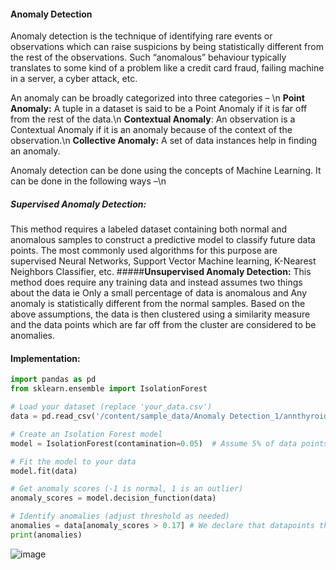 #### **Anomaly Detection** 
Anomaly detection is the technique of identifying rare events or observations which can raise suspicions by being statistically different from the rest of the observations. Such “anomalous” behaviour typically translates to some kind of a problem like a credit card fraud, failing machine in a server, a cyber attack, etc.

An anomaly can be broadly categorized into three categories – \n
**Point Anomaly:** A tuple in a dataset is said to be a Point Anomaly if it is far off from the rest of the data.\n
**Contextual Anomaly**: An observation is a Contextual Anomaly if it is an anomaly because of the context of the observation.\n
**Collective Anomaly:** A set of data instances help in finding an anomaly.

Anomaly detection can be done using the concepts of Machine Learning. It can be done in the following ways –\n

##### **Supervised Anomaly Detection:**
This method requires a labeled dataset containing both normal and anomalous samples to construct a predictive model to classify future data points. The most commonly used algorithms for this purpose are supervised Neural Networks, Support Vector Machine learning, K-Nearest Neighbors Classifier, etc.
#####**Unsupervised Anomaly Detection:**
This method does require any training data and instead assumes two things about the data ie Only a small percentage of data is anomalous and Any anomaly is statistically different from the normal samples. Based on the above assumptions, the data is then clustered using a similarity measure and the data points which are far off from the cluster are considered to be anomalies.

#### Implementation:
```python
import pandas as pd
from sklearn.ensemble import IsolationForest

# Load your dataset (replace 'your_data.csv')
data = pd.read_csv('/content/sample_data/Anomaly Detection_1/annthyroid_21feat_normalised.csv')

# Create an Isolation Forest model
model = IsolationForest(contamination=0.05)  # Assume 5% of data points are anomalies

# Fit the model to your data
model.fit(data)

# Get anomaly scores (-1 is normal, 1 is an outlier)
anomaly_scores = model.decision_function(data) 

# Identify anomalies (adjust threshold as needed)
anomalies = data[anomaly_scores > 0.17] # We declare that datapoints that are above 1.7 are anomalies
print(anomalies)
```
![image](https://github.com/ShreeshaBhat1004/Marvel_level_2/assets/111550331/a33951b0-1909-49b9-8095-590b7c5c56c4)


